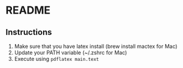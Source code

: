 # README

## Instructions
1. Make sure that you have latex install (brew install mactex for Mac)
2. Update your PATH variable (~/.zshrc for Mac)
3. Execute using `pdflatex main.text`
